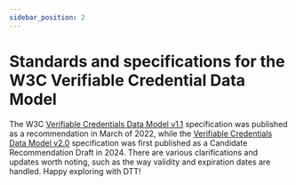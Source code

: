```yaml
---
sidebar_position: 2
---
```


# Standards and specifications for the W3C Verifiable Credential Data Model

The W3C [Verifiable Credentials Data Model v1.1](https://www.w3.org/TR/vc-data-model/) specification was published as a recommendation in March of 2022, while the [Verifiable Credentials Data Model v2.0](https://www.w3.org/TR/vc-data-model-2.0/) specification was first published as a Candidate Recommendation Draft in 2024. There are various clarifications and updates worth noting, such as the way validity and expiration dates are handled. Happy exploring with DTT!
